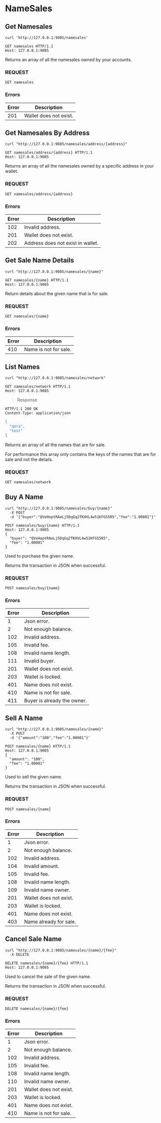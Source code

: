 # NameSales

## Get Namesales

```shell
curl 'http://127.0.0.1:9085/namesales'
```

```http
GET namesales HTTP/1.1
Host: 127.0.0.1:9085
```
Returns an array of all the namesales owned by your accounts.

### REQUEST

`GET namesales`

### Errors

| Error | Description |
| --- | --- |
| 201 | Wallet does not exist. |

## Get Namesales By Address

```shell
curl "http://127.0.0.1:9085/namesales/address/{address}"
```

```http
GET namesales/address/{address} HTTP/1.1
Host: 127.0.0.1:9085
```
Returns an array of all the namesales owned by a specific address in your wallet.

### REQUEST

`GET namesales/address/{address}`

### Errors

| Error | Description |
| --- | --- |
| 102 | Invalid address. |
| 201 | Wallet does not exist. |
| 202 | Address does not exist in wallet. |

## Get Sale Name Details

```shell
curl "http://127.0.0.1:9085/namesales/{name}"
```

```http
GET namesales/{name} HTTP/1.1
Host: 127.0.0.1:9085
```

Return details about the given name that is for sale.

### REQUEST

`GET namesales/{name}`

### Errors

| Error | Description |
| --- | --- |
| 410 | Name is not for sale. |

## List Names

```shell
curl "http://127.0.0.1:9085/namesales/network"
```

```http
GET namesales/network HTTP/1.1
Host: 127.0.0.1:9085
```
> Response

```http
HTTP/1.1 200 OK
Content-Type: application/json
```

```json
[
  "qora",
  "test"
]
```

Returns an array of all the names that are for sale.

For performance this array only contains the keys of the names that are for sale and not the details.

### REQUEST

`GET namesales/network`

## Buy A Name

```shell
curl "http://127.0.0.1:9085/namesales/buy/{name}"
  -X POST
  -d '{"buyer":"QVeHoptRAeLj5DqGq2TKHVL4w51KFGS5R5","fee":"1.00001"}'
```

```http
POST namesales/buy/{name} HTTP/1.1
Host: 127.0.0.1:9085
{
  "buyer": "QVeHoptRAeLj5DqGq2TKHVL4w51KFGS5R5",
  "fee": "1.00001"
}
```

Used to purchase the given name.

Returns the transaction in JSON when successful.

### REQUEST

`POST namesales/buy/{name}`

### Errors

| Error | Description |
| --- | --- |
| 1 | Json error. |
| 2 | Not enough balance. |
| 102 | Invalid address. |
| 105 | Invalid fee. |
| 108 | Invalid name length. |
| 111 | Invalid buyer. |
| 201 | Wallet does not exist. |
| 203 | Wallet is locked. |
| 401 | Name does not exist. |
| 410 | Name is not for sale. |
| 411 | Buyer is already the owner. |

## Sell A Name

```shell
curl "http://127.0.0.1:9085/namesales/{name}"
  -X POST
  -d '{"amount":"100","fee":"1.00001"}'
```

```http
POST namesales/{name} HTTP/1.1
Host: 127.0.0.1:9085
{
  "amount": "100",
  "fee": "1.00001"
}
```
Used to sell the given name.

Returns the transaction in JSON when successful.

<!-- ### REQUEST -->
### REQUEST

`POST namesales/{name}`

### Errors

| Error | Description |
| --- | --- |
| 1 | Json error. |
| 2 | Not enough balance. |
| 102 | Invalid address. |
| 104 | Invalid amount. |
| 105 | Invalid fee. |
| 108 | Invalid name length. |
| 109 | Invalid name owner. |
| 201 | Wallet does not exist. |
| 203 | Wallet is locked. |
| 401 | Name does not exist. |
| 403 | Name already for sale. |

## Cancel Sale Name

```shell
curl "http://127.0.0.1:9085/namesales/{name}/{fee}"
  -X DELETE
```

```http
DELETE namesales/{name}/{fee} HTTP/1.1
Host: 127.0.0.1:9085
```
Used to cancel the sale of the given name.

Returns the transaction in JSON when successful.

### REQUEST

`DELETE namesales/{name}/{fee}`

### Errors

| Error | Description |
| --- | --- |
| 1 | Json error. |
| 2 | Not enough balance. |
| 102 | Invalid address. |
| 105 | Invalid fee. |
| 108 | Invalid name length. |
| 110 | Invalid name owner. |
| 201 | Wallet does not exist. |
| 203 | Wallet is locked. |
| 401 | Name does not exist. |
| 410 | Name is not for sale. |

